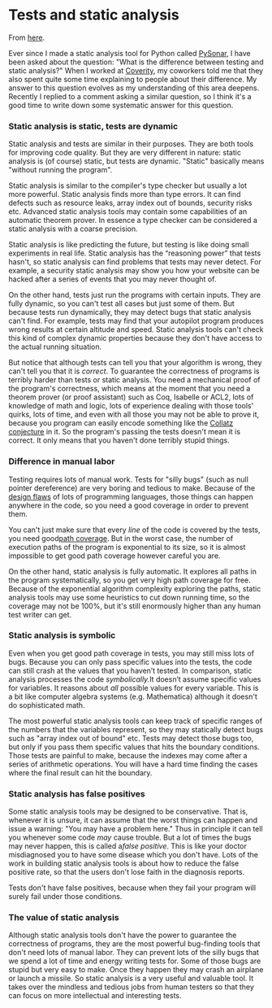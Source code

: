 # Tests and static analysis

From [here](https://yinwang0.substack.com/p/tests-and-static-anaysis).

<span>Ever since I made a static analysis tool for Python called</span> [PySonar](http://yinwang0.wordpress.com/2010/09/12/pysonar)<span>, I have been asked about the question: "What is the difference between testing and static analysis?" When I worked at</span> [Coverity](http://www.coverity.com)<span>, my coworkers told me that they also spent quite some time explaining to people about their difference. My answer to this question evolves as my understanding of this area deepens. Recently I replied to a comment asking a similar question, so I think it's a good time to write down some systematic answer for this question.</span>

### Static analysis is static, tests are dynamic

Static analysis and tests are similar in their purposes. They are both tools for improving code quality. But they are very different in nature: static analysis is (of course) static, but tests are dynamic. "Static" basically means "without running the program".

Static analysis is similar to the compiler's type checker but usually a lot more powerful. Static analysis finds more than type errors. It can find defects such as resource leaks, array index out of bounds, security risks etc. Advanced static analysis tools may contain some capabilities of an automatic theorem prover. In essence a type checker can be considered a static analysis with a coarse precision.

Static analysis is like predicting the future, but testing is like doing small experiments in real life. Static analysis has the “reasoning power” that tests hasn't, so static analysis can find problems that tests may never detect. For example, a security static analysis may show you how your website can be hacked after a series of events that you may never thought of.

On the other hand, tests just run the programs with certain inputs. They are fully dynamic, so you can't test all cases but just some of them. But because tests run dynamically, they may detect bugs that static analysis can't find. For example, tests may find that your autopilot program produces wrong results at certain altitude and speed. Static analysis tools can't check this kind of complex dynamic properties because they don't have access to the actual running situation.

<span>But notice that although tests can tell you that your algorithm is wrong, they can't tell you that it is</span> _correct_<span>. To guarantee the correctness of programs is terribly harder than tests or static analysis. You need a mechanical proof of the program's correctness, which means at the moment that you need a theorem prover (or proof assistant) such as Coq, Isabelle or ACL2, lots of knowledge of math and logic, lots of experience dealing with those tools' quirks, lots of time, and even with all those you may not be able to prove it, because you program can easily encode something like the</span> [Collatz conjecture](http://en.wikipedia.org/wiki/Collatz_conjecture) <span>in it. So the program's passing the tests doesn't mean it is correct. It only means that you haven't done terribly stupid things.</span>

### Difference in manual labor

<span>Testing requires lots of manual work. Tests for "silly bugs" (such as null pointer dereference) are very boring and tedious to make. Because of the</span> [design flaws](http://www.infoq.com/presentations/Null-References-The-Billion-Dollar-Mistake-Tony-Hoare) <span>of lots of programming languages, those things can happen anywhere in the code, so you need a good coverage in order to prevent them.</span>

<span>You can't just make sure that every</span> _line_ <span>of the code is covered by the tests, you need good</span>[path coverage](http://homepage.hispeed.ch/pjcj/testing_and_code_coverage/paper.html#path_coverage)<span>. But in the worst case, the number of execution paths of the program is exponential to its size, so it is almost impossible to get good path coverage however careful you are.</span>

On the other hand, static analysis is fully automatic. It explores all paths in the program systematically, so you get very high path coverage for free. Because of the exponential algorithm complexity exploring the paths, static analysis tools may use some heuristics to cut down running time, so the coverage may not be 100%, but it's still enormously higher than any human test writer can get.

### Static analysis is symbolic

<span>Even when you get good path coverage in tests, you may still miss lots of bugs. Because you can only pass specific values into the tests, the code can still crash at the values that you haven’t tested. In comparison, static analysis processes the code</span> _symbolically._<span>It doesn’t assume specific values for variables. It reasons about</span> _all_ <span>possible values for every variable. This is a bit like computer algebra systems (e.g. Mathematica) although it doesn't do sophisticated math.</span>

The most powerful static analysis tools can keep track of specific ranges of the numbers that the variables represent, so they may statically detect bugs such as "array index out of bound" etc. Tests may detect those bugs too, but only if you pass them specific values that hits the boundary conditions. Those tests are painful to make, because the indexes may come after a series of arithmetic operations. You will have a hard time finding the cases where the final result can hit the boundary.

### Static analysis has false positives

<span>Some static analysis tools may be designed to be conservative. That is, whenever it is unsure, it can assume that the worst things can happen and issue a warning: "You may have a problem here." Thus in principle it can tell you whenever some code </span>_may_ <span>cause trouble. But a lot of times the bugs may never happen, this is called a</span>_false positive_<span>. This is like your doctor misdiagnosed you to have some disease which you don't have. Lots of the work in building static analysis tools is about how to reduce the false positive rate, so that the users don't lose faith in the diagnosis reports.</span>

Tests don't have false positives, because when they fail your program will surely fail under those conditions.

### The value of static analysis

Although static analysis tools don't have the power to guarantee the correctness of programs, they are the most powerful bug-finding tools that don't need lots of manual labor. They can prevent lots of the silly bugs that we spend a lot of time and energy writing tests for. Some of those bugs are stupid but very easy to make. Once they happen they may crash an airplane or launch a missile. So static analysis is a very useful and valuable tool. It takes over the mindless and tedious jobs from human testers so that they can focus on more intellectual and interesting tests.
